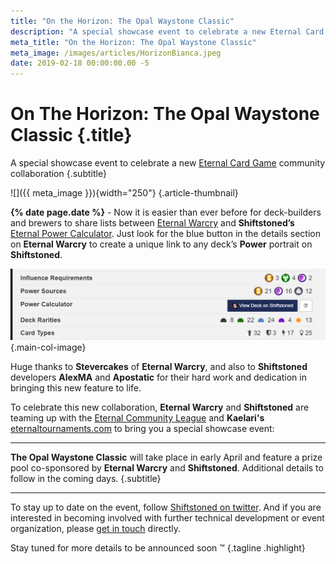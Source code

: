 ```yaml
---
title: "On the Horizon: The Opal Waystone Classic"
description: "A special showcase event to celebrate a new Eternal Card Game community collaboration"
meta_title: "On the Horizon: The Opal Waystone Classic"
meta_image: /images/articles/HorizonBianca.jpeg
date: 2019-02-18 00:00:00.00 -5
---
```

# <span class="pre-headline">On The Horizon:</span> The Opal Waystone Classic {.title}

A special showcase event to celebrate a new
[Eternal Card Game][] community collaboration
{.subtitle}

  [Eternal Card Game]: https://www.direwolfdigital.com/eternal/

![]({{ meta_image }}){width="250"}
{.article-thumbnail}

**{% date page.date %}** - Now it is easier than ever before for deck-builders and brewers to share lists between [Eternal Warcry][] and **Shiftstoned’s** [Eternal Power Calculator][]. Just look for the blue button in the details section on **Eternal Warcry** to create a unique link to any deck’s **Power** portrait on **Shiftstoned**.

  [Eternal Warcry]: https://eternalwarcry.com/
  [Eternal Power Calculator]: https://eternalwarcry.com/

![Eternal Warcry deck page](/images/articles/ViewDeckEWC.png "Eternal Warcry export option")
{.main-col-image}

Huge thanks to **Stevercakes** of **Eternal Warcry**, and also to **Shiftstoned** developers **AlexMA** and **Apostatic** for their hard work and dedication in bringing this new feature to life.

To celebrate this new collaboration, **Eternal Warcry** and **Shiftstoned** are teaming up with the [Eternal Community League][] and **Kaelari's** [eternaltournaments.com][] to bring you a special showcase event:

  [Eternal Community League]: https://www.tgpeternal.com/eternal-community-league/
  [eternaltournaments.com]: https://eternaltournaments.com/

<!-- **The Opal Waystone Classic** will take place in early April and feature a prize pool co-sponsored by **Eternal Warcry** and **Shiftstoned**. Additional details to follow in the coming days. -->

----

**The Opal Waystone Classic** will take place in early April and feature a prize pool co-sponsored by **Eternal Warcry** and **Shiftstoned**. Additional details to follow in the coming days.
{.subtitle}

----

To stay up to date on the event, follow [Shiftstoned on twitter][]. And if you are interested in becoming involved with further technical development or event organization, please [get in touch][contact] directly.

  [Shiftstoned on twitter]: https://twitter.com/shiftstoned?ref_src=twsrc%5Etfw
  [contact]: /contact/

Stay tuned for more details to be announced soon &trade;
{.tagline .highlight}